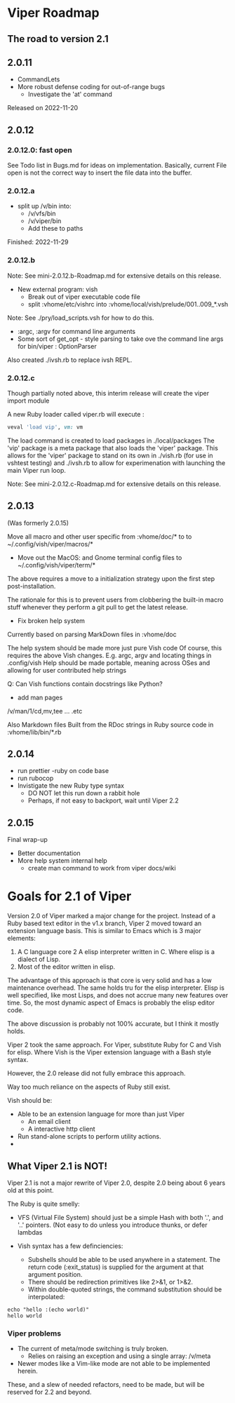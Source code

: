 # Viper Roadmap

## The road to version 2.1

## 2.0.11

- CommandLets
- More robust defense coding for out-of-range bugs
  * Investigate the 'at' command


Released on 2022-11-20


## 2.0.12

### 2.0.12.0: fast open

See Todo list in Bugs.md for ideas on implementation.
Basically, current File open is not the correct way to insert the file data into the buffer.

### 2.0.12.a

- split up /v/bin  into:
  * /v/vfs/bin
  * /v/viper/bin
  * Add these to paths


Finished: 2022-11-29

### 2.0.12.b

Note: See mini-2.0.12.b-Roadmap.md for extensive details on this release.

- New external program: vish
  * Break out of viper executable code file
  * split :vhome/etc/vishrc into :vhome/local/vish/prelude/001..009_*.vsh

Note: See ./pry/load_scripts.vsh for how to do this.



- :argc, :argv for command line arguments
- Some sort of get_opt - style parsing to take ove the command line args for bin/viper : OptionParser


Also created ./ivsh.rb to replace ivsh REPL.

### 2.0.12.c

Though partially noted above, this interim release will create the viper import module

A new Ruby loader called viper.rb  will execute :

```ruby
veval 'load vip', vm: vm
```

The load command is created to load packages in ./local/packages
The 'vip' package is a meta package that also loads the 'viper' package.
This allows for the 'viper' package to stand on its own in ./vish.rb (for use in vshtest testing)
and ./ivsh.rb to allow for experimenation with launching the main Viper run loop.

Note: See mini-2.0.12.c-Roadmap.md for extensive details on this release.





## 2.0.13

(Was formerly 2.0.15)

Move all macro and other user specific from :vhome/doc/* to to ~/.config/vish/viper/macros/*
- Move out the MacOS: and Gnome terminal config files to ~/.config/vish/viper/term/*

The above requires  a move to a initialization strategy upon the first step post-installation.

The rationale for this is to prevent users  from clobbering the built-in macro stuff
whenever they perform a git pull to get the latest release.

- Fix broken help system

Currently based on parsing MarkDown files in :vhome/doc

The help system should be made more just pure Vish code
Of course, this requires the above Vish changes. E.g. argc, argv and locating things in .config/vish
Help should be made portable, meaning across OSes and allowing for user contributed help strings

Q: Can Vish functions contain docstrings like Python?

- add man pages

/v/man/1/cd,mv,tee ... .etc

Also Markdown files
Built from the RDoc strings in Ruby source code in :vhome/lib/bin/*.rb


## 2.0.14

- run prettier -ruby on code base
- run rubocop
- Invistigate the new Ruby type syntax
  * DO NOT let this run down a rabbit hole
  * Perhaps, if not easy to backport, wait until Viper 2.2


## 2.0.15

Final wrap-up 

- Better documentation
- More help system internal help
  * create man command to work from viper docs/wiki




# Goals for 2.1 of Viper

Version 2.0 of Viper marked a major change for the project.
Instead of a Ruby based text editor in the v1.x branch, Viper 2 moved toward an extension language basis.
This is similar to Emacs which is 3 major elements:

1. A C language core
2 A elisp interpreter written in C. Where elisp is a dialect of Lisp.
3. Most of the editor written in elisp.

The advantage of this approach is that core is very solid and has a low maintenance
overhead. The same holds tru for the elisp interpreter.
Elisp is well specified, like most Lisps, and does not accrue many new features over time.
So, the most dynamic aspect of Emacs is probably the  elisp editor code.

The above discussion is probably not 100% accurate, but I think it mostly holds.

Viper 2 took the same approach. For Viper, substitute Ruby for C and Vish for elisp.
Where Vish is the Viper extension language with a Bash style syntax.

However, the 2.0 release did not fully embrace this approach.

Way too much reliance on the aspects of Ruby still exist.

Vish should be:

- Able to be an extension language for more than just Viper
  * An email client
  * A interactive http client
- Run stand-alone scripts to perform utility actions.
- 


## What Viper 2.1 is NOT!

Viper 2.1 is not a major rewrite of Viper 2.0, despite 2.0 being about 6 years old at this point.

The Ruby is quite smelly:

- VFS (Virtual File System) should just be a simple Hash with both '.', and '..'
pointers. (Not easy to do unless you introduce thunks, or defer lambdas

- Vish syntax has a few definciencies:
  * Subshells should be able to be used anywhere in a statement. The return code (:exit_status) is supplied for the argument at that argument position.
  * There should be redirection primitives like 2>&1, or 1>&2.
  * Within double-quoted strings, the command substitution should be interpolated:

```
echo "hello :(echo world)"
hello world
```


### Viper problems

- The current of meta/mode switching is truly broken.
  * Relies on raising an exception and using a single array: /v/meta
- Newer modes like a Vim-like mode are not able to be implemented herein.




These, and a slew of needed refactors, need to be made, but will be reserved for 2.2 and beyond.